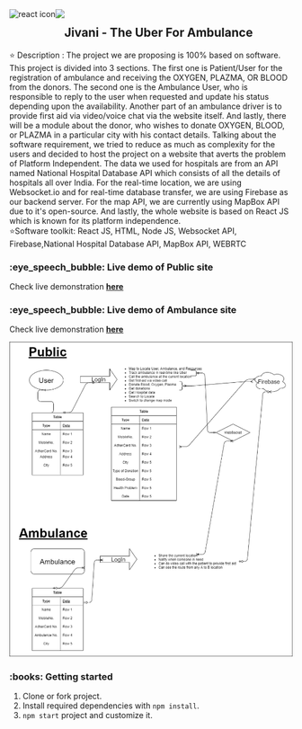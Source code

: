 
<img align="left" src="https://user-images.githubusercontent.com/76579213/119385390-af534480-bce3-11eb-843c-0100fb13ea90.png" height="50" alt="react icon"/>
<img align="left" src="https://user-images.githubusercontent.com/76579213/119385402-b24e3500-bce3-11eb-82e5-5bf08f2adbc5.png" height="50"/>
<h2>Jivani - The Uber For Ambulance</h2>
<p>
⭐ Description : The project we are proposing is 100% based on software. This project is divided into 3 sections. The first one is Patient/User for the registration of ambulance and receiving the OXYGEN, PLAZMA, OR BLOOD from the donors. The second one is the Ambulance User, who is responsible to reply to the user when requested and update his status depending upon the availability. Another part of an ambulance driver is to provide first aid via video/voice chat via the website itself. And lastly, there will be a module about the donor, who wishes to donate OXYGEN, BLOOD, or PLAZMA in a particular city with his contact details. Talking about the software requirement, we tried to reduce as much as complexity for the users and decided to host the project on a website that averts the problem of Platform Independent. The data we used for hospitals are from an API named National Hospital Database API which consists of all the details of hospitals all over India. For the real-time location, we are using Websocket.io and for real-time database transfer, we are using Firebase as our backend server. For the map API, we are currently using MapBox API due to it's open-source. And lastly, the whole website is based on React JS which is known for its platform independence.
 <br/> ⭐Software toolkit: React JS, HTML, Node JS, Websocket API, Firebase,National Hospital Database API, MapBox API, WEBRTC
</p>
<h3>:eye_speech_bubble: Live demo of Public site</h3>
Check live demonstration <a target="_blank" href="https://jivni-public.netlify.app/"><strong>here</strong></a>
<h3>:eye_speech_bubble: Live demo of Ambulance site</h3>
Check live demonstration <a target="_blank" href="https://jivni-ambulance.netlify.app/"><strong>here</strong></a>

![](flowchart.png)


<h3>:books: Getting started</h3>


1. Clone or fork project.
2. Install required dependencies with `npm install`.
3. `npm start` project and customize it.
